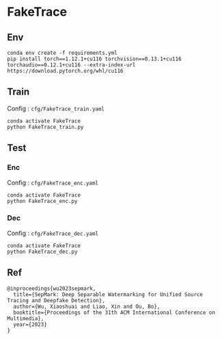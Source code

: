 # FakeTrace

## Env
```
conda env create -f requirements.yml
pip install torch==1.12.1+cu116 torchvision==0.13.1+cu116 torchaudio==0.12.1+cu116 --extra-index-url https://download.pytorch.org/whl/cu116
```

## Train
Config : `cfg/FakeTrace_train.yaml`

```
conda activate FakeTrace
python FakeTrace_train.py
```

## Test
### Enc
Config : `cfg/FakeTrace_enc.yaml`
```
conda activate FakeTrace
python FakeTrace_enc.py
```

### Dec
Config : `cfg/FakeTrace_dec.yaml`
```
conda activate FakeTrace
python FakeTrace_dec.py
```

## Ref
```
@inproceedings{wu2023sepmark,  
  title={SepMark: Deep Separable Watermarking for Unified Source Tracing and Deepfake Detection},  
  author={Wu, Xiaoshuai and Liao, Xin and Ou, Bo},  
  booktitle={Proceedings of the 31th ACM International Conference on Multimedia},  
  year={2023}  
}
```
